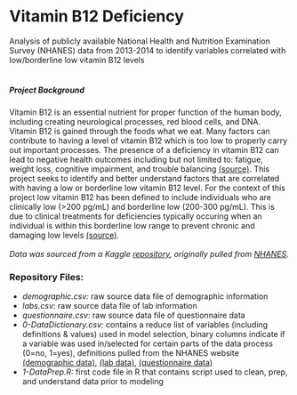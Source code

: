# Vitamin B12 Deficiency
Analysis of publicly available National Health and Nutrition Examination Survey (NHANES) data from 2013-2014 to identify variables correlated with low/borderline low vitamin B12 levels <br><br>
##### Project Background
Vitamin B12 is an essential nutrient for proper function of the human body, including creating neurological processes, red blood cells, and DNA. Vitamin B12 is gained through the foods what we eat. Many factors can contribute to having a level of vitamin B12 which is too low to properly carry out important processes. The presence of a deficiency in vitamin B12 can lead to negative health outcomes including but not limited to: fatigue, weight loss, cognitive impairment, and trouble balancing [(source)](https://www.health.harvard.edu/blog/vitamin-b12-deficiency-can-be-sneaky-harmful-201301105780). This project seeks to identify and better understand factors that are correlated with having a low or borderline low vitamin B12 level. For the context of this project low vitamin B12 has been defined to include individuals who are clinically low (>200 pg/mL) and borderline low (200-300 pg/mL). This is due to clinical treatments for deficiencies typically occuring when an individual is within this borderline low range to prevent chronic and damaging low levels [(source)](https://www.ncbi.nlm.nih.gov/pmc/articles/PMC7077099/). <br><br>
_Data was sourced from a Kaggle [repository](https://www.kaggle.com/cdc/national-health-and-nutrition-examination-survey?select=labs.csv), originally pulled from [NHANES](https://wwwn.cdc.gov/nchs/nhanes/ContinuousNhanes/Default.aspx?BeginYear=2013)._<br>
### Repository Files:
* _demographic.csv:_ raw source data file of demographic information
* _labs.csv_: raw source data file of lab information
* _questionnaire.csv_: raw source data file of questionnaire data
* _0-DataDictionary.csv:_ contains a reduce list of variables (including definitions & values) used in model selection, binary columns indicate if a variable was used in/selected for certain parts of the data process (0=no, 1=yes), definitions pulled from the NHANES website [(demographic data)](https://wwwn.cdc.gov/nchs/nhanes/search/variablelist.aspx?Component=Demographics&CycleBeginYear=2013), [(lab data)](https://wwwn.cdc.gov/nchs/nhanes/search/variablelist.aspx?Component=Laboratory&CycleBeginYear=2013), [(questionnaire data)](https://wwwn.cdc.gov/nchs/nhanes/search/variablelist.aspx?Component=Questionnaire&CycleBeginYear=2013)
* _1-DataPrep.R:_ first code file in R that contains script used to clean, prep, and understand data prior to modeling
